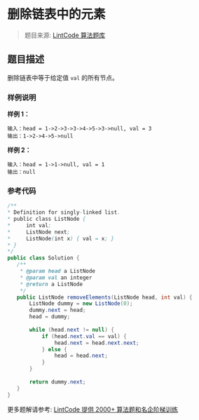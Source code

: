 # 删除链表中的元素
 > 题目来源: [LintCode 算法题库](https://www.lintcode.com/problem/remove-linked-list-elements/?utm_source=sc-github-wzz)
 ## 题目描述
 删除链表中等于给定值 `val` 的所有节点。
 ### 样例说明
 **样例 1：**
```
输入：head = 1->2->3->3->4->5->3->null, val = 3
输出：1->2->4->5->null
```
**样例 2：**
```
输入：head = 1->1->null, val = 1
输出：null
```

 ### 参考代码
 ```java
/**
 * Definition for singly-linked list.
 * public class ListNode {
 *     int val;
 *     ListNode next;
 *     ListNode(int x) { val = x; }
 * }
 */
public class Solution {
    /**
     * @param head a ListNode
     * @param val an integer
     * @return a ListNode
     */
    public ListNode removeElements(ListNode head, int val) {
        ListNode dummy = new ListNode(0);
        dummy.next = head;
        head = dummy;
        
        while (head.next != null) {
            if (head.next.val == val) {
                head.next = head.next.next;
            } else {
                head = head.next;
            }
        }
        
        return dummy.next;
    }
}

```
 更多题解请参考: [LintCode 提供 2000+ 算法题和名企阶梯训练](https://www.lintcode.com/problem/?utm_source=sc-github-wzz)